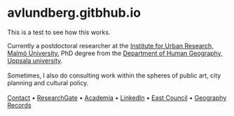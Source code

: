 # avlundberg.gitbhub.io

This is a test to see how this works. 

Currently a postdoctoral researcher at the <a href="https://mau.se/en/persons/adam.lundberg/" target="_blank">Institute for Urban Research, Malmö University.</a> PhD degree from the <a href="https://katalog.uu.se/empinfo/?id=N19-1984" target="_blank">Department of Human Geography, Uppsala university</a>.<br /><br />Sometimes, I also do consulting work within the spheres of public art, city planning and cultural policy.<br /><br /><a href="mailto:adam.v.lundberg@gmail.com">Contact</a> • <a href="https://www.researchgate.net/profile/Adam-Lundberg" target="_blank">ResearchGate</a> • <a href="https://lu.academia.edu/AdamLundberg" target="_blank">Academia</a> •   <a href="https://www.linkedin.com/in/adamvlundberg" target="_blank">LinkedIn</a> •   <a href="http://www.eastcouncil.com" target="_blank">East Council</a> •   <a href="https://soundcloud.com/geography" target="_blank">Geography Records</a>
